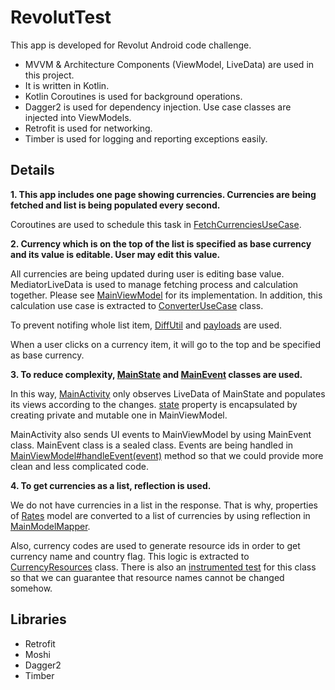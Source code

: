 # RevolutTest

This app is developed for Revolut Android code challenge.

- MVVM & Architecture Components (ViewModel, LiveData) are used in this project.
- It is written in Kotlin.
- Kotlin Coroutines is used for background operations.
- Dagger2 is used for dependency injection. Use case classes are injected into ViewModels.
- Retrofit is used for networking.
- Timber is used for logging and reporting exceptions easily.

## Details

**1. This app includes one page showing currencies. Currencies are being fetched and list is being populated every second.**

Coroutines are used to schedule this task in [FetchCurrenciesUseCase](https://github.com/sembozdemir/RevolutTest/blob/f2eb7a590f312124372c861d563aca108f7f75ce/app/src/main/java/com/sembozdemir/revoluttest/main/usecase/FetchCurrenciesUseCase.kt#L30).

**2. Currency which is on the top of the list is specified as base currency and its value is editable. User may edit this value.**

All currencies are being updated during user is editing base value. MediatorLiveData is used to manage fetching process and calculation together. Please see [MainViewModel](https://github.com/sembozdemir/RevolutTest/blob/master/app/src/main/java/com/sembozdemir/revoluttest/main/MainViewModel.kt#L30) for its implementation. In addition, this calculation use case is extracted to [ConverterUseCase](https://github.com/sembozdemir/RevolutTest/blob/master/app/src/main/java/com/sembozdemir/revoluttest/main/usecase/ConverterUseCase.kt) class.

To prevent notifing whole list item, [DiffUtil](https://github.com/sembozdemir/RevolutTest/blob/master/app/src/main/java/com/sembozdemir/revoluttest/core/extensions/RecyclerViews.kt#L9) and [payloads](https://github.com/sembozdemir/RevolutTest/blob/master/app/src/main/java/com/sembozdemir/revoluttest/main/RatesRecyclerAdapter.kt#L60) are used.

When a user clicks on a currency item, it will go to the top and be specified as base currency.

**3. To reduce complexity, [MainState](https://github.com/sembozdemir/RevolutTest/blob/master/app/src/main/java/com/sembozdemir/revoluttest/main/MainState.kt) and [MainEvent](https://github.com/sembozdemir/RevolutTest/blob/master/app/src/main/java/com/sembozdemir/revoluttest/main/MainEvent.kt) classes are used.**

In this way, [MainActivity](https://github.com/sembozdemir/RevolutTest/blob/master/app/src/main/java/com/sembozdemir/revoluttest/main/MainActivity.kt) only observes LiveData of MainState and populates its views according to the changes. [state](https://github.com/sembozdemir/RevolutTest/blob/master/app/src/main/java/com/sembozdemir/revoluttest/main/MainViewModel.kt#L19) property is encapsulated by creating private and mutable one in MainViewModel.

MainActivity also sends UI events to MainViewModel by using MainEvent class. MainEvent class is a sealed class. Events are being handled in [MainViewModel#handleEvent(event)](https://github.com/sembozdemir/RevolutTest/blob/master/app/src/main/java/com/sembozdemir/revoluttest/main/MainViewModel.kt#L44) method so that we could provide more clean and less complicated code.

**4. To get currencies as a list, reflection is used.**

We do not have currencies in a list in the response. That is why, properties of [Rates](https://github.com/sembozdemir/RevolutTest/blob/master/app/src/main/java/com/sembozdemir/revoluttest/core/network/model/Rates.kt) model are converted to a list of currencies by using reflection in [MainModelMapper](https://github.com/sembozdemir/RevolutTest/blob/master/app/src/main/java/com/sembozdemir/revoluttest/main/MainModelMapper.kt).

Also, currency codes are used to generate resource ids in order to get currency name and country flag. This logic is extracted to [CurrencyResources](https://github.com/sembozdemir/RevolutTest/blob/master/app/src/main/java/com/sembozdemir/revoluttest/core/util/CurrencyResources.kt) class. There is also an [instrumented test](https://github.com/sembozdemir/RevolutTest/blob/master/app/src/androidTest/java/com/sembozdemir/revoluttest/CurrencyResourcesTest.kt) for this class so that we can guarantee that resource names cannot be changed somehow.

## Libraries

- Retrofit
- Moshi
- Dagger2
- Timber
